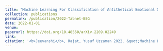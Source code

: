 ```yaml
---
title: "Machine Learning For Classification of Antithetical Emotional States"
collection: publications
permalink: /publication/2022-Tabnet-EEG
date: 2022-01-01
venue: 
paperurl: https://doi.org/10.48550/arXiv.2209.02249
link: 
citation: '<b>Jeevanshi</b>, Rajat, Yusuf Uzzaman 2022. &quot;Machine Learning For Classification of Antithetical Emotional States.&quot; <i></i>'
---
```

